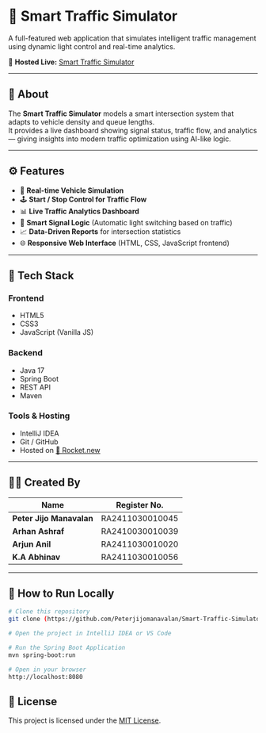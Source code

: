 # 🚦 Smart Traffic Simulator  

A full-featured web application that simulates intelligent traffic management using dynamic light control and real-time analytics.  

🔗 **Hosted Live:** [Smart Traffic Simulator](https://smart-traffic-simulator-fl7mv03.public.builtwithrocket.new)  

---

## 📘 About  

The **Smart Traffic Simulator** models a smart intersection system that adapts to vehicle density and queue lengths.  
It provides a live dashboard showing signal status, traffic flow, and analytics — giving insights into modern traffic optimization using AI-like logic.  

---

## ⚙️ Features  

- 🚗 **Real-time Vehicle Simulation**  
- 🕹 **Start / Stop Control for Traffic Flow**  
- 📊 **Live Traffic Analytics Dashboard**  
- 🧠 **Smart Signal Logic** (Automatic light switching based on traffic)  
- 📈 **Data-Driven Reports** for intersection statistics  
- 🌐 **Responsive Web Interface** (HTML, CSS, JavaScript frontend)  

---

## 🧩 Tech Stack  

### **Frontend**  
- HTML5  
- CSS3  
- JavaScript (Vanilla JS)

### **Backend**  
- Java 17  
- Spring Boot  
- REST API  
- Maven  

### **Tools & Hosting**  
- IntelliJ IDEA  
- Git / GitHub  
- Hosted on [🚀 Rocket.new](https://smart-traffic-simulator-fl7mv03.public.builtwithrocket.new)  

---

## 👨‍💻 Created By  

| Name | Register No. |
|------|---------------|
| **Peter Jijo Manavalan** | RA2411030010045 |
| **Arhan Ashraf** | RA2410030010039 |
| **Arjun Anil** | RA2411030010020 |
| **K.A Abhinav** | RA2411030010056 |

---

## 🚀 How to Run Locally  

```bash
# Clone this repository
git clone (https://github.com/Peterjijomanavalan/Smart-Traffic-Simulator.git)

# Open the project in IntelliJ IDEA or VS Code

# Run the Spring Boot Application
mvn spring-boot:run

# Open in your browser
http://localhost:8080

```

## 📄 License
This project is licensed under the [MIT License](LICENSE).
